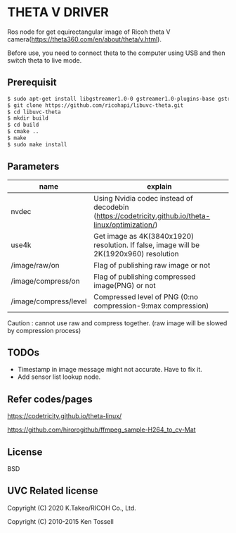 # THETA V DRIVER


 Ros node for get equirectangular image of Ricoh theta V camera(https://theta360.com/en/about/theta/v.html).
 
 Before use, you need to connect theta to the computer using USB and then switch theta to live mode.

Prerequisit
----
```sh
$ sudo apt-get install libgstreamer1.0-0 gstreamer1.0-plugins-base gstreamer1.0-plugins-good gstreamer1.0-plugins-bad gstreamer1.0-plugins-ugly gstreamer1.0-libav gstreamer1.0-doc gstreamer1.0-tools gstreamer1.0-x gstreamer1.0-alsa gstreamer1.0-gl gstreamer1.0-gtk3 gstreamer1.0-qt5 gstreamer1.0-pulseaudio libgstreamer-plugins-base1.0-dev libjpeg-dev libavformat-dev libswscale-dev libavcodec-dev
$ git clone https://github.com/ricohapi/libuvc-theta.git
$ cd libuvc-theta
$ mkdir build
$ cd build
$ cmake ..
$ make
$ sudo make install
```

Parameters
----
| name | explain |
| ------ | ------ |
| nvdec | Using Nvidia codec instead of  decodebin (https://codetricity.github.io/theta-linux/optimization/)|
| use4k | Get image as 4K(3840x1920) resolution. If false, image will be 2K(1920x960) resolution|
| /image/raw/on | Flag of publishing raw image or not |
| /image/compress/on | Flag of publishing compressed image(PNG) or not |
| /image/compress/level | Compressed level of PNG (0:no compression-9:max compression) |

Caution : cannot use raw and compress together. (raw image will be slowed by compression process)

TODOs
----

 - Timestamp in image message might not accurate. Have to fix it.
 - Add sensor list lookup node.

Refer codes/pages
----

https://codetricity.github.io/theta-linux/

https://github.com/hirorogithub/ffmpeg_sample-H264_to_cv-Mat


License
----

BSD

UVC Related license
----

Copyright (C) 2020 K.Takeo/RICOH Co., Ltd.

Copyright (C) 2010-2015 Ken Tossell
